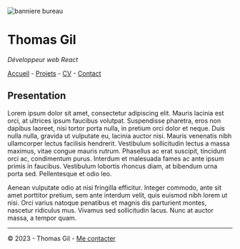 ![banniere bureau](https://www.studyrama.com/sites/default/files/inline-images/migrate/35/22985.jpg)

# Thomas Gil
*Développeur web React*

[Accueil](README.md) - [Projets](projets.md) - [CV]() - [Contact]()

## Presentation

Lorem ipsum dolor sit amet, consectetur adipiscing elit. Mauris lacinia est orci, at ultrices ipsum faucibus volutpat. Suspendisse pharetra, eros non dapibus laoreet, nisi tortor porta nulla, in pretium orci dolor et neque. Duis nulla nulla, gravida ut vulputate eu, lacinia auctor nisi. Mauris venenatis nibh ullamcorper lectus facilisis hendrerit. Vestibulum sollicitudin lectus a massa maximus, vitae congue mauris rutrum. Phasellus ac erat suscipit, tincidunt orci ac, condimentum purus. Interdum et malesuada fames ac ante ipsum primis in faucibus. Vestibulum lobortis rhoncus diam, at bibendum urna porta sed. Pellentesque et odio leo. 

Aenean vulputate odio at nisi fringilla efficitur. Integer commodo, ante sit amet porttitor pretium, sem ante interdum velit, quis euismod nibh lorem ut nisi. Orci varius natoque penatibus et magnis dis parturient montes, nascetur ridiculus mus. Vivamus sed sollicitudin lacus. Nunc at auctor massa, a tempor quam.

---

© 2023 - Thomas Gil - [Me contacter]()